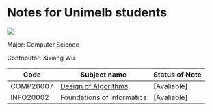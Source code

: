 # Notes for Unimelb students 

![](https://upload.wikimedia.org/wikipedia/en/1/10/University_of_Melbourne_logo.png)

Major: Computer Science

Contributor: Xixiang Wu

Code|Subject name|Status of Note
--- | ---------- | ----
COMP20007 | [Design of Algorithms](https://github.com/XixiangWu/Unimelb/blob/master/Design%20of%20Algorithms/Everything%20for%20Revising.pdf) | [Avaliable]
INFO20002 | Foundations of Informatics | [Avaliable]
